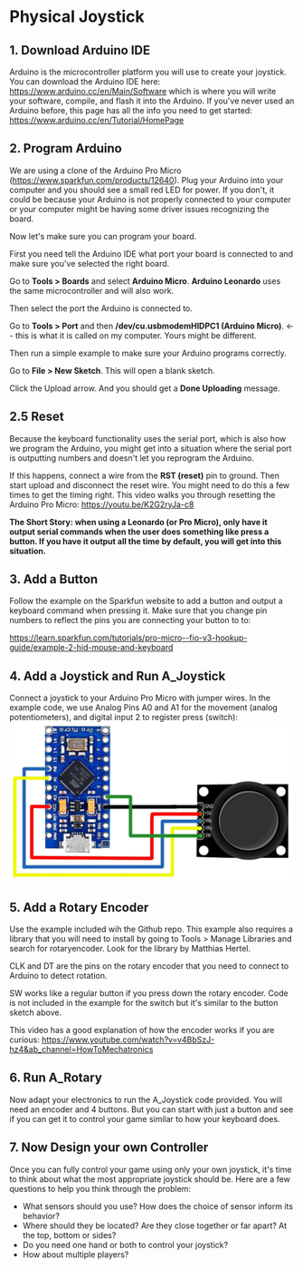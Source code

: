 # Physical Joystick

## 1. Download Arduino IDE

Arduino is the microcontroller platform you will use to create your joystick. You can download the Arduino IDE here: https://www.arduino.cc/en/Main/Software which is where you will write your software, compile, and flash it into the Arduino. If you've never used an Arduino before, this page has all the info you need to get started: https://www.arduino.cc/en/Tutorial/HomePage

## 2. Program Arduino

We are using a clone of the Arduino Pro Micro (https://www.sparkfun.com/products/12640). Plug your Arduino into your computer and you should see a small red LED for power. If you don't, it could be because your Arduino is not properly connected to your computer or your computer might be having some driver issues recognizing the board.

Now let's make sure you can program your board.

First you need tell the Arduino IDE what port your board is connected to and make sure you've selected the right board.

Go to **Tools > Boards** and select **Arduino Micro**. **Arduino Leonardo** uses the same microcontroller and will also work.

Then select the port the Arduino is connected to.

Go to **Tools > Port** and then **/dev/cu.usbmodemHIDPC1 (Arduino Micro)**. <-- this is what it is called on my computer. Yours might be different.

Then run a simple example to make sure your Arduino programs correctly.

Go to **File > New Sketch**. This will open a blank sketch.

Click the Upload arrow. And you should get a **Done Uploading** message.

## 2.5 Reset

Because the keyboard functionality uses the serial port, which is also how we program the Arduino, you might get into a situation where the serial port is outputting numbers and doesn't let you reprogram the Arduino.

If this happens, connect a wire from the **RST (reset)** pin to ground. Then start upload and disconnect the reset wire. You might need to do this a few times to get the timing right. This video walks you through resetting the Arduino Pro Micro: https://youtu.be/K2G2ryJa-c8

**The Short Story: when using a Leonardo (or Pro Micro), only have it output serial commands when the user does something like press a button. If you have it output all the time by default, you will get into this situation.**

## 3. Add a Button

Follow the example on the Sparkfun website to add a button and output a keyboard command when pressing it. Make sure that you change pin numbers to reflect the pins you are connecting your button to to:

https://learn.sparkfun.com/tutorials/pro-micro--fio-v3-hookup-guide/example-2-hid-mouse-and-keyboard

## 4. Add a Joystick and Run A_Joystick

Connect a joystick to your Arduino Pro Micro with jumper wires. In the example code, we use Analog Pins A0 and A1 for the movement (analog potentiometers), and digital input 2 to register press (switch):
![Hookup Guide](https://raw.githubusercontent.com/designforphysicalinteraction/design6397project1/refs/heads/main/figures/arduino_pro_micro_joystick_hookup.png)

## 5. Add a Rotary Encoder

Use the example included wih the Github repo. This example also requires a library that you will need to install by going to Tools > Manage Libraries and search for rotaryencoder. Look for the library by Matthias Hertel.

CLK and DT are the pins on the rotary encoder that you need to connect to Arduino to detect rotation.

SW works like a regular button if you press down the rotary encoder. Code is not included in the example for the switch but it's similar to the button sketch above.

This video has a good explanation of how the encoder works if you are curious:
https://www.youtube.com/watch?v=v4BbSzJ-hz4&ab_channel=HowToMechatronics

## 6. Run A_Rotary

Now adapt your electronics to run the A_Joystick code provided. You will need an encoder and 4 buttons. But you can start with just a button and see if you can get it to control your game similar to how your keyboard does.

## 7. Now Design your own Controller

Once you can fully control your game using only your own joystick, it's time to think about what the most appropriate joystick should be. Here are a few questions to help you think through the problem:

- What sensors should you use? How does the choice of sensor inform its behavior?
- Where should they be located? Are they close together or far apart? At the top, bottom or sides?
- Do you need one hand or both to control your joystick?
- How about multiple players?
